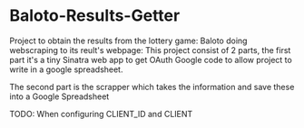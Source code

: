 # Baloto-Results-Getter

Project to obtain the results from the lottery game: Baloto doing webscraping to its reult's webpage:
This project consist of 2 parts, the first part it's a tiny Sinatra web app to get OAuth Google code to allow project to write in a google spreadsheet.

The second part is the scrapper which takes the information and save these into a Google Spreadsheet

TODO:
When configuring CLIENT_ID and CLIENT
